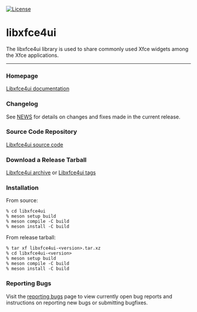 [![License](https://img.shields.io/badge/License-GPL%20v2-blue.svg)](https://gitlab.xfce.org/xfce/libxfce4ui/-/blob/master/COPYING)

# libxfce4ui


The libxfce4ui library is used to share commonly used Xfce widgets among the Xfce applications.

----

### Homepage

[Libxfce4ui documentation](https://docs.xfce.org/xfce/libxfce4ui/start)

### Changelog

See [NEWS](https://gitlab.xfce.org/xfce/libxfce4ui/-/blob/master/NEWS) for details on changes and fixes made in the current release.

### Source Code Repository

[Libxfce4ui source code](https://gitlab.xfce.org/xfce/libxfce4ui)

### Download a Release Tarball

[Libxfce4ui archive](https://archive.xfce.org/src/xfce/libxfce4ui)
    or
[Libxfce4ui tags](https://gitlab.xfce.org/xfce/libxfce4ui/-/tags)

### Installation

From source: 

    % cd libxfce4ui
    % meson setup build
    % meson compile -C build
    % meson install -C build

From release tarball:

    % tar xf libxfce4ui-<version>.tar.xz
    % cd libxfce4ui-<version>
    % meson setup build
    % meson compile -C build
    % meson install -C build

### Reporting Bugs

Visit the [reporting bugs](https://docs.xfce.org/xfce/libxfce4ui/bugs) page to view currently open bug reports and instructions on reporting new bugs or submitting bugfixes.

